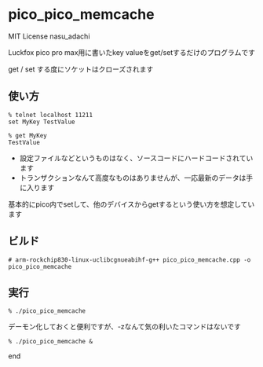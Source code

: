 # pico_pico_memcache

MIT License     nasu_adachi

Luckfox pico pro max用に書いたkey valueをget/setするだけのプログラムです

get / set する度にソケットはクローズされます

## 使い方

```
% telnet localhost 11211
set MyKey TestValue
```

```
% get MyKey
TestValue
```

- 設定ファイルなどというものはなく、ソースコードにハードコードされています
- トランザクションなんて高度なものはありませんが、一応最新のデータは手に入ります


基本的にpico内でsetして、他のデバイスからgetするという使い方を想定しています

## ビルド
```
# arm-rockchip830-linux-uclibcgnueabihf-g++ pico_pico_memcache.cpp -o pico_pico_memcache
```

## 実行
```
% ./pico_pico_memcache
```

デーモン化しておくと便利ですが、-zなんて気の利いたコマンドはないです

```
% ./pico_pico_memcache &
```

end